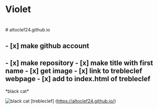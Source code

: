 <H1> Violet <H1>
</H1>
# altoclef24.github.io

<H2> - [x] make github account <H2>
- [x] make repository
- [x] make title with first name
- [x] get image
- [x] link to trebleclef webpage
- [x] add to index.html of trebleclef
</H2>
*black cat*

![black cat](https://i.pinimg.com/736x/31/e8/e8/31e8e8b9af9d2982b8cd29cd73bc81eb.jpg)
[trebleclef] (https://altoclef24.github.io/)
